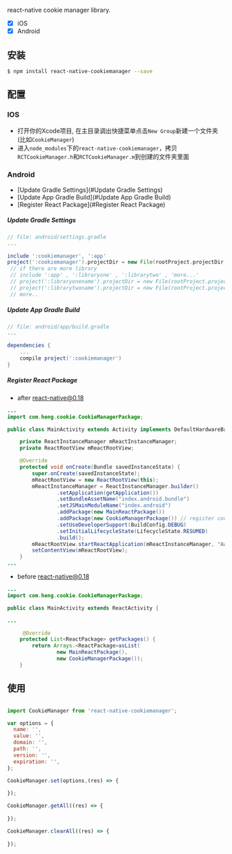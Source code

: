 react-native cookie manager library.

- [x] iOS
- [x] Android

## 安装

```sh
$ npm install react-native-cookiemanager --save
```

## 配置

### IOS
- 打开你的Xcode项目, 在主目录调出快捷菜单点击`New Group`新建一个文件夹(比如`CookieManager`)
- 进入`node_modules`下的`react-native-cookiemanager`，拷贝`RCTCookieManager.h`和`RCTCookieManager.m`到创建的文件夹里面

### Android
- [Update Gradle Settings](#Update Gradle Settings)
- [Update App Gradle Build](#Update App Gradle Build)
- [Register React Package](#Register React Package)


##### Update Gradle Settings

```gradle
// file: android/settings.gradle
...

include ':cookiemanager', ':app' 
project(':cookiemanager').projectDir = new File(rootProject.projectDir, '../node_modules/react-native-cookiemanager/android')
 // if there are more library
 // include ':app' , ':libraryone' , ':librarytwo' , 'more...'
 // project(':libraryonename').projectDir = new File(rootProject.projectDir, '../node_modules/libraryonemodule')
 // project(':librarytwoname').projectDir = new File(rootProject.projectDir, '../node_modules/librarytwomodule')
 // more..
```

##### Update App Gradle Build

```gradle
// file: android/app/build.gradle
...

dependencies {
    ...
    compile project(':cookiemanager')
}
```

##### Register React Package
 
* after react-native@0.18
```java
...
import com.heng.cookie.CookieManagerPackage;

public class MainActivity extends Activity implements DefaultHardwareBackBtnHandler {

    private ReactInstanceManager mReactInstanceManager;
    private ReactRootView mReactRootView;

    @Override
    protected void onCreate(Bundle savedInstanceState) {
        super.onCreate(savedInstanceState);
        mReactRootView = new ReactRootView(this);
        mReactInstanceManager = ReactInstanceManager.builder()
                .setApplication(getApplication())
                .setBundleAssetName("index.android.bundle")
                .setJSMainModuleName("index.android")
                .addPackage(new MainReactPackage())
                .addPackage(new CookieManagerPackage()) // register cookie manager package
                .setUseDeveloperSupport(BuildConfig.DEBUG)
                .setInitialLifecycleState(LifecycleState.RESUMED)
                .build();
        mReactRootView.startReactApplication(mReactInstanceManager, "AwesomeProject", null);
        setContentView(mReactRootView);
    }
...

```

 * before react-native@0.18
```java
...
import com.heng.cookie.CookieManagerPackage;

public class MainActivity extends ReactActivity {

...

     @Override
    protected List<ReactPackage> getPackages() {
        return Arrays.<ReactPackage>asList(
                new MainReactPackage(),
                new CookieManagerPackage());
    }

```


## 使用

```js

import CookieManager from 'react-native-cookiemanager';

var options = {
  name: '',
  value: '',
  domain: '',
  path: '',
  version: '',
  expiration: '',
};

CookieManager.set(options,(res) => {
  
});

CookieManager.getAll((res) => {
  
});

CookieManager.clearAll((res) => {
  
});
```
